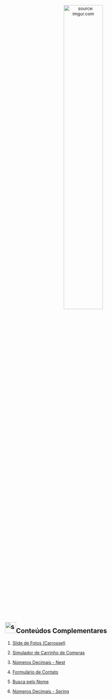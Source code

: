 <div align="center">
    <img src="https://i.imgur.com/AzshGmS.png" title="source: imgur.com" width="50%"/> 
</div>


<h2><img src="https://i.imgur.com/H9wEgsJ.png" title="source: imgur.com" width="35px"/>Conteúdos Complementares</h2>



1. <a href="01_carrossel">Slide de Fotos (Carrossel)</a>

2. <a href="02_carrinho">Simulador de Carrinho de Compras</a>

3. <a href="03_decimal_nest">Números Decimais - Nest</a>

4. <a href="04_form_contato">Formulário de Contato</a>

5. <a href="05_busca_nome">Busca pelo Nome</a>

6. <a href="06_decimal_spring">Números Decimais - Spring</a>

  <!--3. <a href="02_typescript">Introdução ao TypeScript</a>-->
